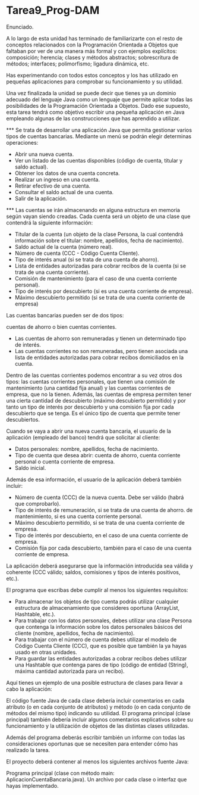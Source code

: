 # Tarea9_Prog-DAM

Enunciado.

A lo largo de esta unidad has terminado de familiarizarte con el resto de conceptos relacionados con la Programación Orientada a Objetos que faltaban por ver de una manera más formal y con ejemplos explícitos: composición; herencia; clases y métodos abstractos; sobrescritura de métodos; interfaces; polimorfismo; ligadura dinámica, etc.

Has experimentando con todos estos conceptos y los has utilizado en pequeñas aplicaciones para comprobar su funcionamiento y su utilidad.

Una vez finalizada la unidad se puede decir que tienes ya un dominio adecuado del lenguaje Java como un lenguaje que permite aplicar todas las posibilidades de la Programación Orientada a Objetos. Dado ese supuesto, esta tarea tendrá como objetivo escribir una pequeña aplicación en Java empleando algunas de las construcciones que has aprendido a utilizar.

*** Se trata de desarrollar una aplicación Java que permita gestionar varios tipos de cuentas bancarias. Mediante un menú se podrán elegir determinas operaciones:

* Abrir una nueva cuenta.
* Ver un listado de las cuentas disponibles (código de cuenta, titular y saldo actual).
* Obtener los datos de una cuenta concreta.
* Realizar un ingreso en una cuenta.
* Retirar efectivo de una cuenta.
* Consultar el saldo actual de una cuenta.
* Salir de la aplicación.

*** Las cuentas se irán almacenando en alguna estructura en memoria según vayan siendo creadas. Cada cuenta será un objeto de una clase que contendrá la siguiente información:

* Titular de la cuenta (un objeto de la clase Persona, la cual contendrá información sobre el titular: nombre, apellidos, fecha de nacimiento).
* Saldo actual de la cuenta (número real).
* Número de cuenta (CCC - Código Cuenta Cliente).
* Tipo de interés anual (si se trata de una cuenta de ahorro).
* Lista de entidades autorizadas para cobrar recibos de la cuenta (si se trata de una cuenta corriente).
* Comisión de mantenimiento (para el caso de una cuenta corriente personal).
* Tipo de interés por descubierto (si es una cuenta corriente de empresa).
* Máximo descubierto permitido (si se trata de una cuenta corriente de empresa)

Las cuentas bancarias pueden ser de dos tipos: 

cuentas de ahorro o bien cuentas corrientes. 
* Las cuentas de ahorro son remuneradas y tienen un determinado tipo de interés. 
* Las cuentas corrientes no son remuneradas, pero tienen asociada una lista de entidades autorizadas para cobrar recibos domiciliados en la cuenta.

Dentro de las cuentas corrientes podemos encontrar a su vez otros dos tipos: las cuentas corrientes personales, que tienen una comisión de mantenimiento (una cantidad fija anual) y las cuentas corrientes de empresa, que no la tienen. Además, las cuentas de empresa permiten tener una cierta cantidad de descubierto (máximo descubierto permitido) y por tanto un tipo de interés por descubierto y una comisión fija por cada descubierto que se tenga. Es el único tipo de cuenta que permite tener descubiertos.

Cuando se vaya a abrir una nueva cuenta bancaria, el usuario de la aplicación (empleado del banco) tendrá que solicitar al cliente:

* Datos personales: nombre, apellidos, fecha de nacimiento.
* Tipo de cuenta que desea abrir: cuenta de ahorro, cuenta corriente personal o cuenta corriente de empresa.
* Saldo inicial.

Además de esa información, el usuario de la aplicación deberá también incluir:

* Número de cuenta (CCC) de la nueva cuenta. Debe ser válido (habrá que comprobarlo).
* Tipo de interés de remuneración, si se trata de una cuenta de ahorro.
  de mantenimiento, si es una cuenta corriente personal.
* Máximo descubierto permitido, si se trata de una cuenta corriente de empresa.
* Tipo de interés por descubierto, en el caso de una cuenta corriente de empresa.
* Comisión fija por cada descubierto, también para el caso de una cuenta corriente de empresa.

La aplicación deberá asegurarse que la información introducida sea válida y coherente (CCC válido; saldos, comisiones y tipos de interés positivos, etc.).

El programa que escribas debe cumplir al menos los siguientes requisitos:

* Para almacenar los objetos de tipo cuenta podrás utilizar cualquier estructura de almacenamiento que consideres oportuna (ArrayList, Hashtable, etc.).
* Para trabajar con los datos personales, debes utilizar una clase Persona que contenga la información sobre los datos personales     básicos del cliente (nombre, apellidos, fecha de nacimiento).
* Para trabajar con el número de cuenta debes utilizar el modelo de Código Cuenta Cliente (CCC), que es posible que también la ya hayas usado en otras unidades.
* Para guardar las entidades autorizadas a cobrar recibos debes utilizar una Hashtable que contenga pares de tipo (código de entidad (String), máxima cantidad autorizada para un recibo).

Aquí tienes un ejemplo de una posible estructura de clases para llevar a cabo la aplicación:

El código fuente Java de cada clase debería incluir comentarios en cada atributo (o en cada conjunto de atributos) y método (o en cada conjunto de métodos del mismo tipo) indicando su utilidad. El programa principal (clase principal) también debería incluir algunos comentarios explicativos sobre su funcionamiento y la utilización de objetos de las distintas clases utilizadas.

Además del programa deberás escribir también un informe con todas las consideraciones oportunas que se necesiten para entender cómo has realizado la tarea.

El proyecto deberá contener al menos los siguientes archivos fuente Java:

Programa principal (clase con método main: AplicacionCuentaBancaria.java).
Un archivo por cada clase o interfaz que hayas implementado.
